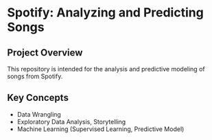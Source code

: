 # Spotify: Analyzing and Predicting Songs
## Project Overview
This repository is intended for the analysis and predictive modeling of songs from Spotify.

## Key Concepts
- Data Wrangling
- Exploratory Data Analysis, Storytelling
- Machine Learning (Supervised Learning, Predictive Model)


